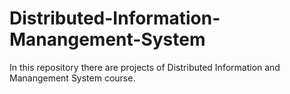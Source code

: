 # Distributed-Information-Manangement-System
 In this repository there are projects of Distributed Information and Manangement System course.
